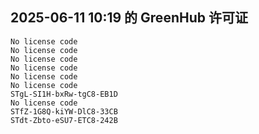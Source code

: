 ## 2025-06-11 10:19 的 GreenHub 许可证
```
No license code
No license code
No license code
No license code
No license code
No license code
STgL-SI1H-bxRw-tgC8-EB1D
No license code
STfZ-1G8Q-kiYW-DlC8-33CB
STdt-Zbto-eSU7-ETC8-242B
```
